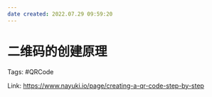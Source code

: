 ```yaml
---
date created: 2022.07.29 09:59:20
---
```


# 二维码的创建原理
Tags: #QRCode  

Link: https://www.nayuki.io/page/creating-a-qr-code-step-by-step


